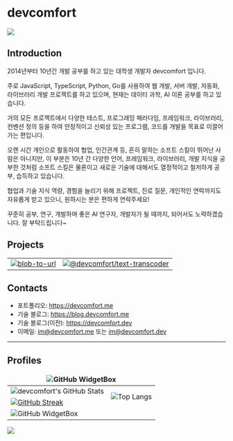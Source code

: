 <div align="left">

# devcomfort

![](https://komarev.com/ghpvc/?username=devcomfort&abbreviated=true)

## Introduction

2014년부터 10년간 개발 공부를 하고 있는 대학생 개발자 devcomfort 입니다.

주로 JavaScript, TypeScript, Python, Go를 사용하여 웹 개발, 서버 개발, 자동화, 라이브러리 개발 프로젝트를 하고 있으며, 현재는 데이터 과학, AI 이론 공부를 하고 있습니다.

거의 모든 프로젝트에서 다양한 테스트, 프로그래밍 패러다임, 프레임워크, 라이브러리, 컨벤션 정의 등을 하여 안정적이고 신뢰성 있는 프로그램, 코드를 개발을 목표로 이끌어가는 편입니다.

오랜 시간 개인으로 활동하여 협업, 인간관계 등, 흔히 말하는 소프트 스킬이 뛰어난 사람은 아니지만,
이 부분은 10년 간 다양한 언어, 프레임워크, 라이브러리, 개발 지식을 공부한 것처럼 소프트 스킬은 물론이고 새로운 기술에 대해서도 열정적이고 철저하게 공부, 습득하고 있습니다.

협업과 기술 지식 역량, 경험을 늘리기 위해 프로젝트, 진로 질문, 개인적인 연락까지도 자유롭게 받고 있으니, 원하시는 분은 편하게 연락주세요!

꾸준히 공부, 연구, 개발하며 좋은 AI 연구자, 개발자가 될 때까지, 되어서도 노력하겠습니다.
잘 부탁드립니다~

## Projects

<table>
  <tbody>
    <td>
      <a href="https://github.com/devcomfort/blob-to-url">
        <img src="https://github-readme-stats.vercel.app/api/pin/?username=devcomfort&repo=blob-to-url" alt="blob-to-url" />
      </a>
    </td>
    <td>
      <a href="https://github.com/devcomfort/devcomfort-text-transcoder">
        <img src="https://github-readme-stats.vercel.app/api/pin/?username=devcomfort&repo=devcomfort-text-transcoder" alt="@devcomfort/text-transcoder" />
      </a>
    </td>
  </tbody>
</table>

## Contacts

- 포트폴리오: https://devcomfort.me
- 기술 블로그: https://blog.devcomfort.me
- 기술 블로그(이전): https://devcomfort.dev
- 이메일: [im@devcomfort.me](mailto:im@devcomfort.me) 또는 [im@devcomfort.dev](mailto:im@devcomfort.dev)

<hr />

## Profiles

<table>
  <thead>
    <tr>
      <th style="border: none;" colspan='2'>
        <img src="https://github-widgetbox.vercel.app/api/profile?username=devcomfort&data=followers,repositories,stars,commits" alt="GitHub WidgetBox" />
      </th>
    </tr>
  </thead>
  <tbody>
    <tr>
      <td>
        <img src="https://github-readme-stats.vercel.app/api?username=devcomfort&show_icons=true" alt="devcomfort's GitHub Stats" />
      </td>
      <td rowspan='2'>
        <img src="https://github-readme-stats.vercel.app/api/top-langs/?username=devcomfort&layout=pie" alt="Top Langs" />
      </td>
    </tr>
    <tr>
      <td>
        <a href="https://git.io/streak-stats"><img src="https://streak-stats.demolab.com?user=devcomfort&theme=transparent" alt="GitHub Streak" /></a>
      </td>
    </tr>
    <tr>
      <td colspan='2'>
        <img src="https://github-widgetbox.vercel.app/api/skills?languages=js,ts,html,css,sass,bash,c,python,go,dart,rust,r,markdown,json&frameworks=svelte,next,express,windi,tailwind&libraries=tensorflow,babel,vite,recoil,redux&tools=git,github,npm,yarn,vercel,netlify,nodejs,prettier,nginx,aws,cloudflare,webpack,rollup&software=linux,windows,vscode,notion&includeNames=true" alt="GitHub WidgetBox" />
        <!-- puppeteer, tauri -->
      </td>
    </tr>
  </tbody>
</table>

<!-- YHYPE, GitHub 방문자 집계 서비스 -->
<!--https://yhype.me/github/profile-views  -->

![](https://hit.yhype.me/github/profile?user_id=38955618)

<style>
table, th, td {
  border: none;
}
</style>
